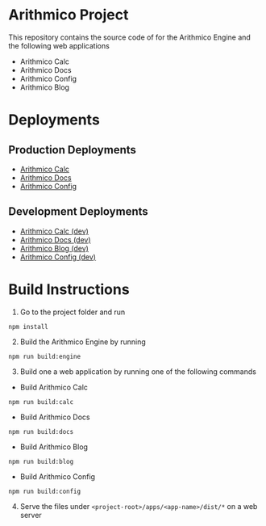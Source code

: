# Arithmico Project
This repository contains the source code of for the Arithmico Engine and the following web applications
- Arithmico Calc
- Arithmico Docs
- Arithmico Config
- Arithmico Blog

# Deployments

## Production Deployments
- [Arithmico Calc](https://arithmico.com)
- [Arithmico Docs](https://docs.arithmico.com)
- [Arithmico Config](https://config.arithmico.com)

## Development Deployments
- [Arithmico Calc (dev)](https://dev-calc.arithmico.com)
- [Arithmico Docs (dev)](https://dev-docs.arithmico.com)
- [Arithmico Blog (dev)](https://dev-blog.arithmico.com/)
- [Arithmico Config (dev)](https://dev-config.arithmico.com/)

# Build Instructions
1. Go to the project folder and run
```
npm install
```

2. Build the Arithmico Engine by running
```
npm run build:engine
```

3. Build one a web application by running one of the following commands
  - Build Arithmico Calc 
  ```
  npm run build:calc
  ```
  - Build Arithmico Docs 
  ```
  npm run build:docs
  ```
  - Build Arithmico Blog 
  ```
  npm run build:blog
  ```
  - Build Arithmico Config
  ```
  npm run build:config
  ```

4. Serve the files under `<project-root>/apps/<app-name>/dist/*` on a web server